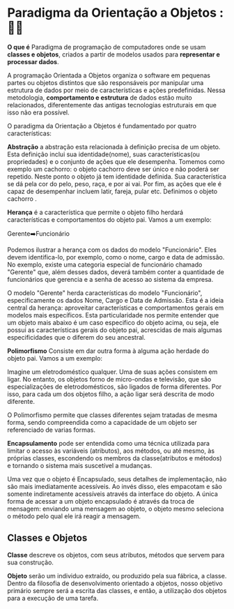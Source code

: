 # Paradigma da Orientação a Objetos ::man_technologist:

**O que é** Paradigma de programação de computadores  onde se usam **classes e objetos**, criados a partir de modelos usados para **representar e processar dados**.

A programação Orientada a Objetos organiza o software em pequenas partes ou objetos distintos que são responsáveis por manipular uma estrutura de dados por meio de características e ações predefinidas. Nessa metodologia, **comportamento e estrutura** de dados estão muito relacionados, diferentemente das antigas tecnologias estruturais em que isso não era possível. 

O paradigma da Orientação a Objetos é fundamentado por quatro características:

**Abstração** a abstração esta relacionada à definição precisa de um objeto. Esta definição inclui sua identidade(nome), suas características(ou propriedades) e o conjunto de ações que ele desempenha. Tomemos como exemplo um cachorro: o objeto cachorro deve ser único e não poderá ser repetido. Neste ponto o objeto já tem identidade definida. Sua característica se dá pela cor do pelo, peso, raça, e por ai vai. Por fim, as ações que ele é capaz de desempenhar incluem latir, fareja, pular etc. Definimos o objeto cachorro .

**Herança** é a característica que permite o objeto filho herdará características e comportamentos do objeto pai. Vamos a um exemplo:

Gerente:arrow_right:Funcionário 

Podemos ilustrar a herança com os dados do modelo "Funcionário". Eles devem identifica-lo, por exemplo, como o nome, cargo e data de admissão. No exemplo, existe uma categoria especial de funcionário chamado "Gerente" que, além desses dados, deverá também conter a quantidade de funcionários que gerencia e a senha de acesso ao sistema da empresa.

O modelo "Gerente" herda características do modelo "Funcionário", especificamente os dados Nome, Cargo e Data de Admissão. Esta é a ideia central da herança: aproveitar características e comportamentos gerais em modelos mais específicos. Esta particularidade nos permite entender que um objeto mais abaixo é um caso especifico do objeto acima, ou seja, ele possui as características gerais do objeto pai, acrescidas de mais algumas especificidades que o diferem do seu ancestral.

**Polimorfismo** Consiste em dar outra forma à alguma ação herdade do objeto pai.  Vamos a um exemplo:

Imagine um eletrodoméstico qualquer. Uma de suas ações consistem em ligar. No entanto, os objetos forno de micro-ondas e televisão, que são especializações de eletrodomésticos, são ligados de forma diferentes. Por isso, para cada um dos objetos filho, a ação ligar será descrita de modo diferente.

O Polimorfismo permite que classes diferentes sejam tratadas de mesma forma, sendo compreendida como a capacidade de um objeto ser referenciado de varias formas.

**Encapsulamento** pode ser entendida como uma técnica utilizada para limitar o acesso às variáveis (atributos), aos métodos, ou até mesmo, às próprias classes, escondendo os membros da classe(atributos e métodos) e tornando o sistema mais suscetível a mudanças.

Uma vez que o objeto é Encapsulado, seus detalhes de implementação, não são mais imediatamente acessíveis. Ao invés disso, eles empacotam e são somente indiretamente acessíveis através da interface do objeto. A única forma de acessar a um objeto encapsulado é através da troca de mensagem: enviando uma mensagem ao objeto, o objeto mesmo seleciona o método pelo qual ele irá reagir a mensagem.

## Classes e Objetos

**Classe** descreve os objetos, com seus atributos, métodos que servem para sua construção.

**Objeto** serão um individuo extraído, ou produzido pela sua fábrica, a classe. Dentro da filosofia de desenvolvimento orientado a objetos, nosso objetivo primário sempre será a escrita das classes, e então, a utilização dos objetos para a execução de uma tarefa.
